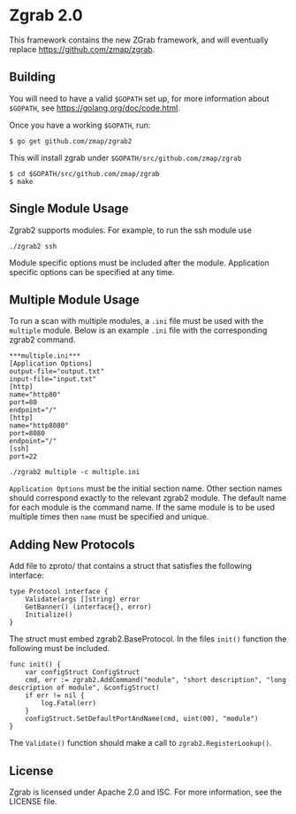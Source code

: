 Zgrab 2.0
=========

This framework contains the new ZGrab framework, and will eventually replace https://github.com/zmap/zgrab.

## Building

You will need to have a valid `$GOPATH` set up, for more information about `$GOPATH`, see https://golang.org/doc/code.html.

Once you have a working `$GOPATH`, run:

```
$ go get github.com/zmap/zgrab2
```

This will install zgrab under `$GOPATH/src/github.com/zmap/zgrab`

```
$ cd $GOPATH/src/github.com/zmap/zgrab
$ make
```

## Single Module Usage 

Zgrab2 supports modules. For example, to run the ssh module use

```
./zgrab2 ssh
```

Module specific options must be included after the module. Application specific options can be specified at any time.

## Multiple Module Usage

To run a scan with multiple modules, a `.ini` file must be used with the `multiple` module. Below is an example `.ini` file with the corresponding zgrab2 command. 

```
***multiple.ini***
[Application Options]
output-file="output.txt"
input-file="input.txt"
[http]
name="http80"
port=80
endpoint="/"
[http]
name="http8080"
port=8080
endpoint="/"
[ssh]
port=22
```
```
./zgrab2 multiple -c multiple.ini
```
`Application Options` must be the initial section name. Other section names should correspond exactly to the relevant zgrab2 module. The default name for each module is the command name. If the same module is to be used multiple times then `name` must be specified and unique. 

## Adding New Protocols 

Add file to zproto/ that contains a struct that satisfies the following interface:
```
type Protocol interface {
    Validate(args []string) error
    GetBanner() (interface{}, error)
    Initialize()
}
```

The struct must embed zgrab2.BaseProtocol. In the files `init()` function the following must be included. 

```
func init() {
    var configStruct ConfigStruct
    cmd, err := zgrab2.AddCommand("module", "short description", "long description of module", &configStruct)
    if err != nil {
        log.Fatal(err)
    }
    configStruct.SetDefaultPortAndName(cmd, uint(00), "module")
}
```

The `Validate()` function should make a call to `zgrab2.RegisterLookup()`.

## License
Zgrab is licensed under Apache 2.0 and ISC. For more information, see the LICENSE file.
